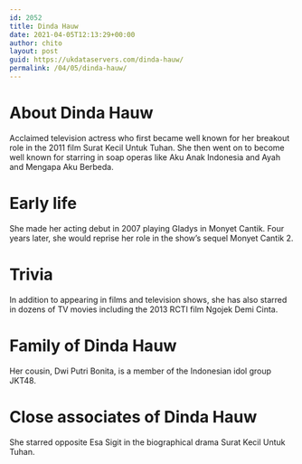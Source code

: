 ```yaml
---
id: 2052
title: Dinda Hauw
date: 2021-04-05T12:13:29+00:00
author: chito
layout: post
guid: https://ukdataservers.com/dinda-hauw/
permalink: /04/05/dinda-hauw/
---
```




  
  
#  About Dinda Hauw
                  
                  
                  
Acclaimed television actress who first became well known for her breakout role in the 2011 film Surat Kecil Untuk Tuhan. She then went on to become well known for starring in soap operas like Aku Anak Indonesia and Ayah and Mengapa Aku Berbeda.
                  
                
                
                
# Early life
                  
                  
                  
She made her acting debut in 2007 playing Gladys in Monyet Cantik. Four years later, she would reprise her role in the show&#8217;s sequel Monyet Cantik 2.
                  
                
                
                
# Trivia
                  
                  
                  
In addition to appearing in films and television shows, she has also starred in dozens of TV movies including the 2013 RCTI film Ngojek Demi Cinta.
                  
                
                
                
# Family of Dinda Hauw
                  
                  
                  
Her cousin, Dwi Putri Bonita, is a member of the Indonesian idol group JKT48.
                  
                
                
                
# Close associates of Dinda Hauw
                  
                  
                  
She starred opposite Esa Sigit in the biographical drama Surat Kecil Untuk Tuhan.
                  
                
              
            
          
          
          
    
    
  
